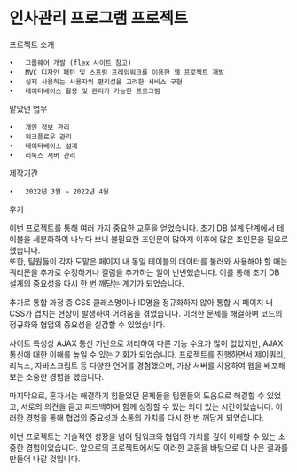 # 인사관리 프로그램 프로젝트 


프로젝트 소개

	•	그룹웨어 개발 (flex 사이트 참고)
	•	MVC 디자인 패턴 및 스프링 프레임워크를 이용한 웹 프로젝트 개발
	•	실제 사용하는 사용자의 편리성을 고려한 서비스 구현
	•	데이터베이스 활용 및 관리가 가능한 프로그램

맡았던 업무

	•	개인 정보 관리
	•	워크플로우 관리
	•	데이터베이스 설계
	•	리눅스 서버 관리

제작기간

	•	2022년 3월 ~ 2022년 4월

후기

이번 프로젝트를 통해 여러 가지 중요한 교훈을 얻었습니다. 초기 DB 설계 단계에서 테이블을 세분화하여 나누다 보니 불필요한 조인문이 많아져 이후에 많은 조인문을 필요로 했습니다.<br>
또한, 팀원들이 각자 도맡은 페이지 내 동일 테이블의 데이터를 불러와 사용해야 할 때는 쿼리문을 추가로 수정하거나 컬럼을 추가하는 일이 빈번했습니다. 이를 통해 초기 DB 설계의 중요성을 다시 한 번 깨닫는 계기가 되었습니다.<br>

추가로 통합 과정 중 CSS 클래스명이나 ID명을 정규화하지 않아 통합 시 페이지 내 CSS가 겹치는 현상이 발생하여 어려움을 겪었습니다. 이러한 문제를 해결하며 코드의 정규화와 협업의 중요성을 실감할 수 있었습니다.<br>

사이트 특성상 AJAX 통신 기반으로 처리하여 다른 기능 수요가 많이 없었지만, AJAX 통신에 대한 이해를 높일 수 있는 기회가 되었습니다. 프로젝트를 진행하면서 제이쿼리, 리눅스, 자바스크립트 등 다양한 언어를 경험했으며, 가상 서버를 사용하여 웹을 배포해보는 소중한 경험을 했습니다.<br>

마지막으로, 혼자서는 해결하기 힘들었던 문제들을 팀원들의 도움으로 해결할 수 있었고, 서로의 의견을 듣고 피드백하며 함께 성장할 수 있는 의미 있는 시간이었습니다. 이러한 경험을 통해 협업의 중요성과 소통의 가치를 다시 한 번 깨닫게 되었습니다.<br>

이번 프로젝트는 기술적인 성장을 넘어 팀워크와 협업의 가치를 깊이 이해할 수 있는 소중한 경험이었습니다. 앞으로의 프로젝트에서도 이러한 교훈을 바탕으로 더 나은 결과를 만들어 나갈 것입니다.<br>
